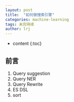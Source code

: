 ```yaml
---
layout: post
title:  "如何做搜索引擎"
categories: machine-learning
tags: 未完待续
author: lrj
---
```


* content
{:toc}


## 前言
1. Query suggestion
2. Query NER
3. Query Rewrite
4. ES DSL
5. sort


